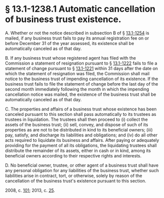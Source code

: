 # § 13.1-1238.1 Automatic cancellation of business trust existence.

<p>A. Whether or not the notice described in subsection B of § <a href='http://law.lis.virginia.gov/vacode/13.1-1254/'>13.1-1254</a> is mailed, if any business trust fails to pay its annual registration fee on or before December 31 of the year assessed, its existence shall be automatically canceled as of that day.</p><p>B. If any business trust whose registered agent has filed with the Commission a statement of resignation pursuant to § <a href='http://law.lis.virginia.gov/vacode/13.1-1222/'>13.1-1222</a> fails to file a statement of change pursuant to § <a href='http://law.lis.virginia.gov/vacode/13.1-1221/'>13.1-1221</a> within 31 days after the date on which the statement of resignation was filed, the Commission shall mail notice to the business trust of impending cancellation of its existence. If the business trust fails to file the statement of change before the last day of the second month immediately following the month in which the impending cancellation notice was mailed, the existence of the business trust shall be automatically canceled as of that day.</p><p>C. The properties and affairs of a business trust whose existence has been canceled pursuant to this section shall pass automatically to its trustees as trustees in liquidation. The trustees shall then proceed to (i) collect the assets of the business trust; (ii) sell, convey, and dispose of such of its properties as are not to be distributed in kind to its beneficial owners; (iii) pay, satisfy, and discharge its liabilities and obligations; and (iv) do all other acts required to liquidate its business and affairs. After paying or adequately providing for the payment of all its obligations, the liquidating trustees shall distribute the remainder of its assets, either in cash or in kind, among its beneficial owners according to their respective rights and interests.</p><p>D. No beneficial owner, trustee, or other agent of a business trust shall have any personal obligation for any liabilities of the business trust, whether such liabilities arise in contract, tort, or otherwise, solely by reason of the cancellation of the business trust's existence pursuant to this section.</p><p>2008, c. <a href='http://lis.virginia.gov/cgi-bin/legp604.exe?081+ful+CHAP0101'>101</a>; 2013, c. <a href='http://lis.virginia.gov/cgi-bin/legp604.exe?131+ful+CHAP0025'>25</a>.</p>